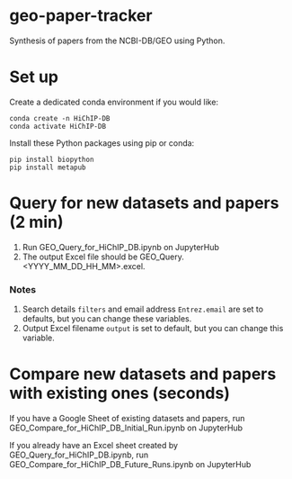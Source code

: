 # geo-paper-tracker
Synthesis of papers from the NCBI-DB/GEO using Python.

# Set up
Create a dedicated conda environment if you would like:
```
conda create -n HiChIP-DB
conda activate HiChIP-DB
```

Install these Python packages using pip or conda:
```
pip install biopython
pip install metapub
```



# Query for new datasets and papers (2 min)
1. Run GEO_Query_for_HiChIP_DB.ipynb on JupyterHub
2. The output Excel file should be GEO_Query.<YYYY_MM_DD_HH_MM>.excel.

### Notes
1. Search details `filters` and email address `Entrez.email` are set to defaults, but you can change these variables.
2. Output Excel filename `output` is set to default, but you can change this variable.



# Compare new datasets and papers with existing ones (seconds)
If you have a Google Sheet of existing datasets and papers, run GEO_Compare_for_HiChIP_DB_Initial_Run.ipynb on JupyterHub

If you already have an Excel sheet created by GEO_Query_for_HiChIP_DB.ipynb, run GEO_Compare_for_HiChIP_DB_Future_Runs.ipynb on JupyterHub
